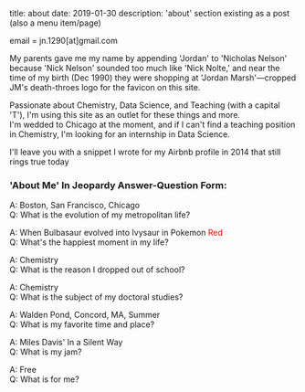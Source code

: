 title: about
date: 2019-01-30
description: 'about' section existing as a post (also a menu item/page)

email = jn.1290[at]gmail.com

My parents gave me my name by appending 'Jordan' to 'Nicholas Nelson' because 'Nick Nelson' sounded too much like 'Nick Nolte,' and near the time of my birth (Dec 1990) they were shopping at 'Jordan Marsh'&mdash;cropped JM's death-throes logo for the favicon on this site. 

Passionate about Chemistry, Data Science, and Teaching (with a capital 'T'), I'm using this site as an outlet for these things and more.
<br>I'm wedded to Chicago at the moment, and if I can't find a teaching position in Chemistry, I'm looking for an internship in Data Science.

I'll leave you with a snippet I wrote for my Airbnb profile in 2014 that still rings true today
### 'About Me' In Jeopardy Answer-Question Form:

A: Boston, San Francisco, Chicago
<br>Q: What is the evolution of my metropolitan life?

A: When Bulbasaur evolved into Ivysaur in Pokemon <span style="color:red">Red</span>
<br>Q: What's the happiest moment in my life?

A: Chemistry
<br>Q: What is the reason I dropped out of school?

A: Chemistry
<br>Q: What is the subject of my doctoral studies?

A: Walden Pond, Concord, MA, Summer
<br>Q: What is my favorite time and place?

A: Miles Davis' In a Silent Way
<br>Q: What is my jam?

A: Free
<br>Q: What is for me?
